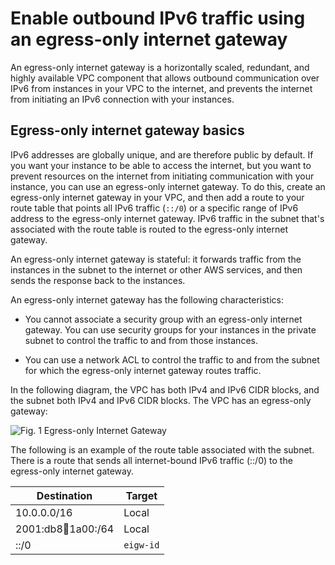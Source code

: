 # Enable outbound IPv6 traffic using an egress-only internet gateway

An egress-only internet gateway is a horizontally scaled, redundant, and highly available VPC component that allows outbound communication over IPv6 from instances in your VPC to the internet, and prevents the internet from initiating an IPv6 connection with your instances.

## Egress-only internet gateway basics

IPv6 addresses are globally unique, and are therefore public by default. If you want your instance to be able to access the internet, but you want to prevent resources on the internet from initiating communication with your instance, you can use an egress-only internet gateway. To do this, create an egress-only internet gateway in your VPC, and then add a route to your route table that points all IPv6 traffic (`::/0`) or a specific range of IPv6 address to the egress-only internet gateway. IPv6 traffic in the subnet that's associated with the route table is routed to the egress-only internet gateway.

An egress-only internet gateway is stateful: it forwards traffic from the instances in the subnet to the internet or other AWS services, and then sends the response back to the instances.

An egress-only internet gateway has the following characteristics:

* You cannot associate a security group with an egress-only internet gateway. You can use security groups for your instances in the private subnet to control the traffic to and from those instances.

* You can use a network ACL to control the traffic to and from the subnet for which the egress-only internet gateway routes traffic.

In the following diagram, the VPC has both IPv4 and IPv6 CIDR blocks, and the subnet both IPv4 and IPv6 CIDR blocks. The VPC has an egress-only gateway:

![Fig. 1 Egress-only Internet Gateway](https://docs.aws.amazon.com/vpc/latest/userguide/images/egress-only-igw.png)

The following is an example of the route table associated with the subnet. There is a route that sends all internet-bound IPv6 traffic (::/0) to the egress-only internet gateway.

| **Destination**        | **Target** |
|------------------------|------------|
| 10.0.0.0/16            | Local      |
| 2001:db8:1234:1a00:/64 | Local      |
| ::/0                   | `eigw-id`  |
